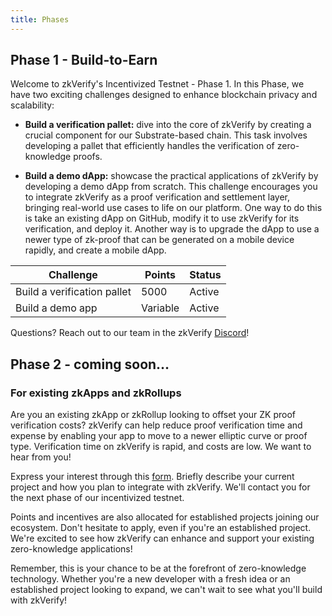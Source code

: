 ```yaml
---
title: Phases
---
```


## Phase 1 - Build-to-Earn
Welcome to zkVerify's Incentivized Testnet - Phase 1. In this Phase, we have two exciting challenges designed to enhance blockchain privacy and scalability:

- <b>Build a verification pallet:</b> dive into the core of zkVerify by creating a crucial component for our Substrate-based chain. This task involves developing a pallet that efficiently handles the verification of zero-knowledge proofs. 

- <b>Build a demo dApp:</b> showcase the practical applications of zkVerify by developing a demo dApp from scratch. This challenge encourages you to integrate zkVerify as a proof verification and settlement layer, bringing real-world use cases to life on our platform. One way to do this is take an existing dApp on GitHub, modify it to use zkVerify for its verification, and deploy it. Another way is to upgrade the dApp to use a newer type of zk-proof that can be generated on a mobile device rapidly, and create a mobile dApp.

|  Challenge | Points  | Status |
|---|---|---|
| Build a verification pallet  |  5000 | Active  |
| Build a demo app  | Variable  | Active  |

Questions? Reach out to our team in the zkVerify [Discord](https://discord.com/invite/zkverify)!

## Phase 2 - coming soon…

### For existing zkApps and zkRollups
Are you an existing zkApp or zkRollup looking to offset your ZK proof verification costs? zkVerify can help reduce proof verification time and expense by enabling your app to move to a newer elliptic curve or proof type. Verification time on zkVerify is rapid, and costs are low. We want to hear from you!

Express your interest through this [form](https://forms.gle/uVMgnY4zmNY8i79d6). Briefly describe your current project and how you plan to integrate with zkVerify. We'll contact you for the next phase of our incentivized testnet.

Points and incentives are also allocated for established projects joining our ecosystem.
Don't hesitate to apply, even if you're an established project. We're excited to see how zkVerify can enhance and support your existing zero-knowledge applications!

Remember, this is your chance to be at the forefront of zero-knowledge technology. Whether you're a new developer with a fresh idea or an established project looking to expand, we can't wait to see what you'll build with zkVerify!

